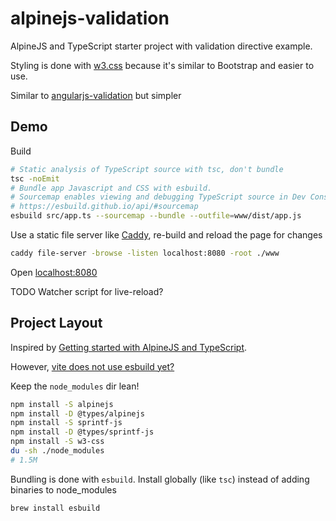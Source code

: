 # alpinejs-validation

AlpineJS and TypeScript starter project with validation directive example.

Styling is done with [w3.css](https://www.w3schools.com/w3css) because it's similar to Bootstrap and easier to use.

Similar to [angularjs-validation](https://github.com/mozey/angularjs-validation) but simpler


## Demo

Build
```bash
# Static analysis of TypeScript source with tsc, don't bundle
tsc -noEmit 
# Bundle app Javascript and CSS with esbuild.
# Sourcemap enables viewing and debugging TypeScript source in Dev Console
# https://esbuild.github.io/api/#sourcemap
esbuild src/app.ts --sourcemap --bundle --outfile=www/dist/app.js
```

Use a static file server like [Caddy](https://caddy.community/),
re-build and reload the page for changes
```bash
caddy file-server -browse -listen localhost:8080 -root ./www
```

Open [localhost:8080](http://localhost:8080)

TODO Watcher script for live-reload?


## Project Layout

Inspired by [Getting started with AlpineJS and TypeScript](https://archive.ph/3uBQM).

However, [vite does not use esbuild yet?](https://vitejs.dev/guide/why.html#why-not-bundle-with-esbuild)

Keep the `node_modules` dir lean!
```bash
npm install -S alpinejs
npm install -D @types/alpinejs
npm install -S sprintf-js
npm install -D @types/sprintf-js
npm install -S w3-css
du -sh ./node_modules
# 1.5M
```

Bundling is done with `esbuild`. Install globally (like `tsc`) instead of adding binaries to node_modules
```bash
brew install esbuild
```



